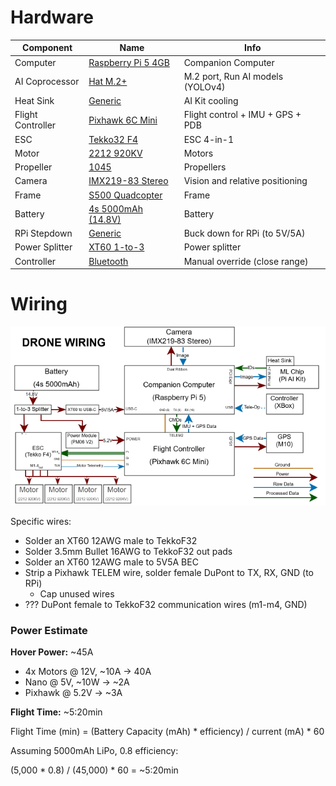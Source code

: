 # Hardware
| Component         | Name                                                                                    | Info                              |
| ------------      | --------                                                                                | -------                           |
| Computer          | [Raspberry Pi 5 4GB](https://www.amazon.com/dp/B0CK3L9WD3/)                             | Companion Computer                |
| AI Coprocessor    | [Hat M.2+](https://www.amazon.com/dp/B0D6GMXH73/)                                       | M.2 port, Run AI models (YOLOv4)  |
| Heat Sink         | [Generic](https://www.amazon.com/dp/B0CLM77BRL/)                                        | AI Kit cooling                    |
| Flight Controller | [Pixhawk 6C Mini](https://holybro.com/products/pixhawk-6c-mini?variant=44511517475005)  | Flight control + IMU + GPS + PDB  |
| ESC               | [Tekko32 F4](https://holybro.com//products/tekko32-f4-4in1-50a-esc)                     | ESC 4-in-1                        |
| Motor             | [2212 920KV](https://www.aliexpress.us/item/2255800307898838.html?)                     | Motors                            |
| Propeller         | [1045](https://www.aliexpress.us/item/2251832363284871.html?)                           | Propellers                        |
| Camera            | [IMX219-83 Stereo](https://www.aliexpress.us/item/2255801158413046.html?)               | Vision and relative positioning   |
| Frame             | [S500 Quadcopter](https://www.aliexpress.us/item/2251832118132126.html?)                | Frame                             |
| Battery           | [4s 5000mAh (14.8V)](https://www.amazon.com/dp/B06XK8WWX1/)                             | Battery                           |
| RPi Stepdown      | [Generic](https://www.aliexpress.us/item/3256805630251942.html?)                        | Buck down for RPi (to 5V/5A)      |
| Power Splitter    | [XT60 1-to-3](https://www.aliexpress.us/item/3256806275642777.html?)                    | Power splitter                    |
| Controller        | [Bluetooth](https://www.aliexpress.us/item/3256807529801372.html?)                      | Manual override (close range)     |

# Wiring
<img src="../.assets/DroneWiring.drawio.svg" width="1000">

Specific wires:
- Solder an XT60 12AWG male to TekkoF32
- Solder 3.5mm Bullet 16AWG to TekkoF32 out pads
- Solder an XT60 12AWG male to 5V5A BEC
- Strip a Pixhawk TELEM wire, solder female DuPont to TX, RX, GND (to RPi)
  - Cap unused wires
- ??? DuPont female to TekkoF32 communication wires (m1-m4, GND)

### Power Estimate
**Hover Power:** ~45A
- 4x Motors @ 12V, ~10A -> 40A
- Nano @ 5V, ~10W -> ~2A
- Pixhawk @ 5.2V -> ~3A

**Flight Time:** ~5:20min

Flight Time (min) = (Battery Capacity (mAh) * efficiency) / current (mA) * 60

Assuming 5000mAh LiPo, 0.8 efficiency:

(5,000 * 0.8) / (45,000) * 60 = ~5:20min